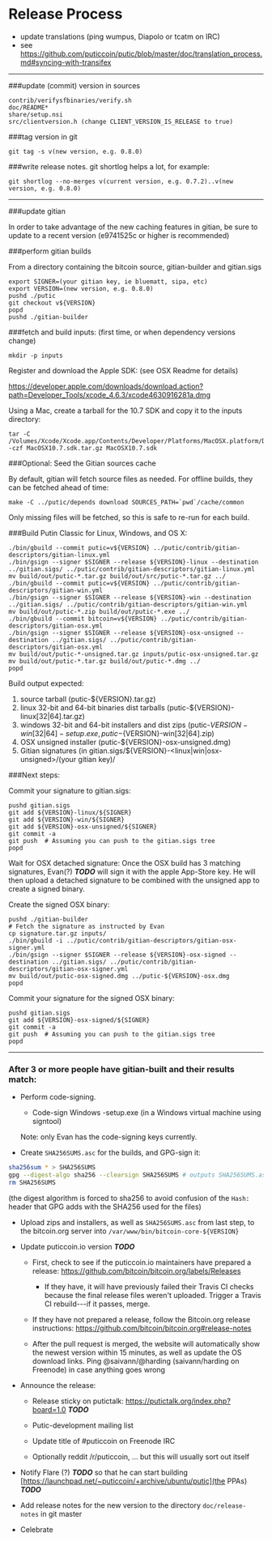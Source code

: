 Release Process
====================

* update translations (ping wumpus, Diapolo or tcatm on IRC)
* see https://github.com/puticcoin/putic/blob/master/doc/translation_process.md#syncing-with-transifex

* * *

###update (commit) version in sources

	contrib/verifysfbinaries/verify.sh
	doc/README*
	share/setup.nsi
	src/clientversion.h (change CLIENT_VERSION_IS_RELEASE to true)

###tag version in git

	git tag -s v(new version, e.g. 0.8.0)

###write release notes. git shortlog helps a lot, for example:

	git shortlog --no-merges v(current version, e.g. 0.7.2)..v(new version, e.g. 0.8.0)

* * *

###update gitian

 In order to take advantage of the new caching features in gitian, be sure to update to a recent version (e9741525c or higher is recommended)

###perform gitian builds

 From a directory containing the bitcoin source, gitian-builder and gitian.sigs

	export SIGNER=(your gitian key, ie bluematt, sipa, etc)
	export VERSION=(new version, e.g. 0.8.0)
	pushd ./putic
	git checkout v${VERSION}
	popd
	pushd ./gitian-builder

###fetch and build inputs: (first time, or when dependency versions change)
 
	mkdir -p inputs

 Register and download the Apple SDK: (see OSX Readme for details)
 
 https://developer.apple.com/downloads/download.action?path=Developer_Tools/xcode_4.6.3/xcode4630916281a.dmg
 
 Using a Mac, create a tarball for the 10.7 SDK and copy it to the inputs directory:
 
	tar -C /Volumes/Xcode/Xcode.app/Contents/Developer/Platforms/MacOSX.platform/Developer/SDKs/ -czf MacOSX10.7.sdk.tar.gz MacOSX10.7.sdk

###Optional: Seed the Gitian sources cache

  By default, gitian will fetch source files as needed. For offline builds, they can be fetched ahead of time:

	make -C ../putic/depends download SOURCES_PATH=`pwd`/cache/common

  Only missing files will be fetched, so this is safe to re-run for each build.

###Build Putin Classic for Linux, Windows, and OS X:

	./bin/gbuild --commit putic=v${VERSION} ../putic/contrib/gitian-descriptors/gitian-linux.yml
	./bin/gsign --signer $SIGNER --release ${VERSION}-linux --destination ../gitian.sigs/ ../putic/contrib/gitian-descriptors/gitian-linux.yml
	mv build/out/putic-*.tar.gz build/out/src/putic-*.tar.gz ../
	./bin/gbuild --commit putic=v${VERSION} ../putic/contrib/gitian-descriptors/gitian-win.yml
	./bin/gsign --signer $SIGNER --release ${VERSION}-win --destination ../gitian.sigs/ ../putic/contrib/gitian-descriptors/gitian-win.yml
	mv build/out/putic-*.zip build/out/putic-*.exe ../
	./bin/gbuild --commit bitcoin=v${VERSION} ../putic/contrib/gitian-descriptors/gitian-osx.yml
	./bin/gsign --signer $SIGNER --release ${VERSION}-osx-unsigned --destination ../gitian.sigs/ ../putic/contrib/gitian-descriptors/gitian-osx.yml
	mv build/out/putic-*-unsigned.tar.gz inputs/putic-osx-unsigned.tar.gz
	mv build/out/putic-*.tar.gz build/out/putic-*.dmg ../
	popd
  Build output expected:

  1. source tarball (putic-${VERSION}.tar.gz)
  2. linux 32-bit and 64-bit binaries dist tarballs (putic-${VERSION}-linux[32|64].tar.gz)
  3. windows 32-bit and 64-bit installers and dist zips (putic-${VERSION}-win[32|64]-setup.exe, putic-${VERSION}-win[32|64].zip)
  4. OSX unsigned installer (putic-${VERSION}-osx-unsigned.dmg)
  5. Gitian signatures (in gitian.sigs/${VERSION}-<linux|win|osx-unsigned>/(your gitian key)/

###Next steps:

Commit your signature to gitian.sigs:

	pushd gitian.sigs
	git add ${VERSION}-linux/${SIGNER}
	git add ${VERSION}-win/${SIGNER}
	git add ${VERSION}-osx-unsigned/${SIGNER}
	git commit -a
	git push  # Assuming you can push to the gitian.sigs tree
	popd

  Wait for OSX detached signature:
	Once the OSX build has 3 matching signatures, Evan(?) ***TODO*** will sign it with the apple App-Store key.
	He will then upload a detached signature to be combined with the unsigned app to create a signed binary.

  Create the signed OSX binary:

	pushd ./gitian-builder
	# Fetch the signature as instructed by Evan
	cp signature.tar.gz inputs/
	./bin/gbuild -i ../putic/contrib/gitian-descriptors/gitian-osx-signer.yml
	./bin/gsign --signer $SIGNER --release ${VERSION}-osx-signed --destination ../gitian.sigs/ ../putic/contrib/gitian-descriptors/gitian-osx-signer.yml
	mv build/out/putic-osx-signed.dmg ../putic-${VERSION}-osx.dmg
	popd

Commit your signature for the signed OSX binary:

	pushd gitian.sigs
	git add ${VERSION}-osx-signed/${SIGNER}
	git commit -a
	git push  # Assuming you can push to the gitian.sigs tree
	popd

-------------------------------------------------------------------------

### After 3 or more people have gitian-built and their results match:

- Perform code-signing.

    - Code-sign Windows -setup.exe (in a Windows virtual machine using signtool)

  Note: only Evan has the code-signing keys currently.

- Create `SHA256SUMS.asc` for the builds, and GPG-sign it:
```bash
sha256sum * > SHA256SUMS
gpg --digest-algo sha256 --clearsign SHA256SUMS # outputs SHA256SUMS.asc
rm SHA256SUMS
```
(the digest algorithm is forced to sha256 to avoid confusion of the `Hash:` header that GPG adds with the SHA256 used for the files)

- Upload zips and installers, as well as `SHA256SUMS.asc` from last step, to the bitcoin.org server
  into `/var/www/bin/bitcoin-core-${VERSION}`

- Update puticcoin.io version ***TODO***

  - First, check to see if the puticcoin.io maintainers have prepared a
    release: https://github.com/bitcoin/bitcoin.org/labels/Releases

      - If they have, it will have previously failed their Travis CI
        checks because the final release files weren't uploaded.
        Trigger a Travis CI rebuild---if it passes, merge.

  - If they have not prepared a release, follow the Bitcoin.org release
    instructions: https://github.com/bitcoin/bitcoin.org#release-notes

  - After the pull request is merged, the website will automatically show the newest version within 15 minutes, as well
    as update the OS download links. Ping @saivann/@harding (saivann/harding on Freenode) in case anything goes wrong

- Announce the release:

  - Release sticky on putictalk: https://putictalk.org/index.php?board=1.0 ***TODO***

  - Putic-development mailing list

  - Update title of #puticcoin on Freenode IRC

  - Optionally reddit /r/puticcoin, ... but this will usually sort out itself

- Notify Flare (?) ***TODO*** so that he can start building [https://launchpad.net/~puticcoin/+archive/ubuntu/putic](the PPAs) ***TODO***

- Add release notes for the new version to the directory `doc/release-notes` in git master

- Celebrate
